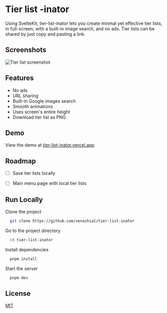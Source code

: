 # Tier list -inator

Using SvelteKit, tier-list-inator lets you create minmal yet effective tier lists, in full-screen, with a built-in image search, and no ads. Tier lists can be shared by just copy and pasting a link.


## Screenshots

![Tier list screenshot](https://user-images.githubusercontent.com/44736536/131795934-2ede2ab9-3647-4b07-be77-b2ebba53cbae.png)


  
## Features

- No ads
- URL sharing
- Built-in Google images search
- Smooth animations
- Uses screen's entire height
- Download tier list as PNG


## Demo

View the demo at [tier-list-inator.vercel.app](https://tier-list-inator.vercel.app)


## Roadmap

- [ ] Save tier lists locally

- [ ] Main menu page with local tier lists

  
## Run Locally

Clone the project

```bash
  git clone https://github.com/venashial/tier-list-inator
```

Go to the project directory

```bash
  cd tier-list-inator
```

Install dependencies

```bash
  pnpm install
```

Start the server

```bash
  pnpm dev
```

  
## License

[MIT](https://choosealicense.com/licenses/mit/)
